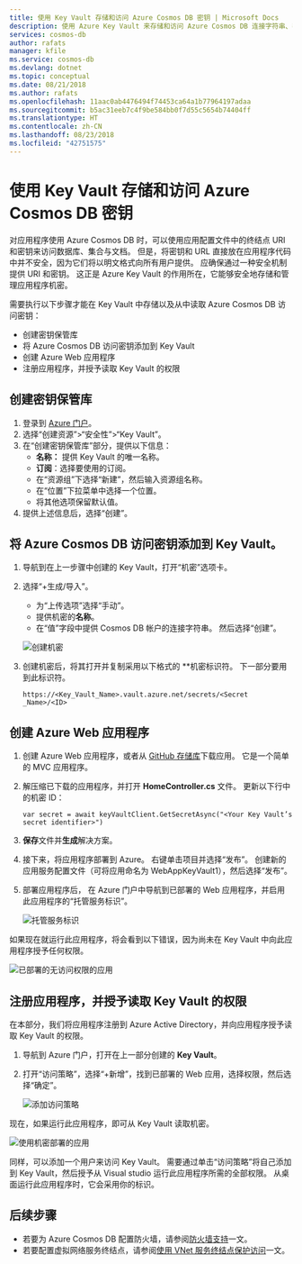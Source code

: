 ```yaml
---
title: 使用 Key Vault 存储和访问 Azure Cosmos DB 密钥 | Microsoft Docs
description: 使用 Azure Key Vault 来存储和访问 Azure Cosmos DB 连接字符串、密钥与 URI。
services: cosmos-db
author: rafats
manager: kfile
ms.service: cosmos-db
ms.devlang: dotnet
ms.topic: conceptual
ms.date: 08/21/2018
ms.author: rafats
ms.openlocfilehash: 11aac0ab4476494f74453ca64a1b77964197adaa
ms.sourcegitcommit: b5ac31eeb7c4f9be584bb0f7d55c5654b74404ff
ms.translationtype: HT
ms.contentlocale: zh-CN
ms.lasthandoff: 08/23/2018
ms.locfileid: "42751575"
---
```

# <a name="use-key-vault-to-store-and-access-azure-cosmos-db-keys"></a>使用 Key Vault 存储和访问 Azure Cosmos DB 密钥

对应用程序使用 Azure Cosmos DB 时，可以使用应用配置文件中的终结点 URI 和密钥来访问数据库、集合与文档。  但是，将密钥和 URL 直接放在应用程序代码中并不安全，因为它们将以明文格式向所有用户提供。 应确保通过一种安全机制提供 URI 和密钥。 这正是 Azure Key Vault 的作用所在，它能够安全地存储和管理应用程序机密。

需要执行以下步骤才能在 Key Vault 中存储以及从中读取 Azure Cosmos DB 访问密钥：

* 创建密钥保管库  
* 将 Azure Cosmos DB 访问密钥添加到 Key Vault  
* 创建 Azure Web 应用程序  
* 注册应用程序，并授予读取 Key Vault 的权限  


## <a name="create-a-key-vault"></a>创建密钥保管库

1. 登录到 [Azure 门户](https://portal.azure.com/)。  
2. 选择“创建资源”>“安全性”>“Key Vault”。  
3. 在“创建密钥保管库”部分，提供以下信息：  
   * **名称：** 提供 Key Vault 的唯一名称。  
   * **订阅**：选择要使用的订阅。  
   * 在“资源组”下选择“新建”，然后输入资源组名称。  
   * 在“位置”下拉菜单中选择一个位置。  
   * 将其他选项保留默认值。  
4. 提供上述信息后，选择“创建”。  

## <a name="add-azure-cosmos-db-access-keys-to-the-key-vault"></a>将 Azure Cosmos DB 访问密钥添加到 Key Vault。
1. 导航到在上一步骤中创建的 Key Vault，打开“机密”选项卡。  
2. 选择“+生成/导入”。 

   * 为“上传选项”选择“手动”。
   * 提供机密的**名称**。
   * 在“值”字段中提供 Cosmos DB 帐户的连接字符串。 然后选择“创建”。

   ![创建机密](./media/access-secrets-from-keyvault/create-a-secret.png)

4. 创建机密后，将其打开并复制采用以下格式的 **机密标识符。 下一部分要用到此标识符。 

   `https://<Key_Vault_Name>.vault.azure.net/secrets/<Secret _Name>/<ID>`

## <a name="create-an-azure-web-application"></a>创建 Azure Web 应用程序

1. 创建 Azure Web 应用程序，或者从 [GitHub 存储库](https://github.com/rsarosh/CosmosDB-KeyVault)下载应用。 它是一个简单的 MVC 应用程序。  

2. 解压缩已下载的应用程序，并打开 **HomeController.cs** 文件。 更新以下行中的机密 ID：

   `var secret = await keyVaultClient.GetSecretAsync("<Your Key Vault’s secret identifier>")`

3. **保存**文件并**生成**解决方案。  
4. 接下来，将应用程序部署到 Azure。 右键单击项目并选择“发布”。 创建新的应用服务配置文件（可将应用命名为 WebAppKeyVault1），然后选择“发布”。   

5. 部署应用程序后， 在 Azure 门户中导航到已部署的 Web 应用程序，并启用此应用程序的“托管服务标识”。  

   ![托管服务标识](./media/access-secrets-from-keyvault/turn-on-managed-service-identity.png)

如果现在就运行此应用程序，将会看到以下错误，因为尚未在 Key Vault 中向此应用程序授予任何权限。

![已部署的无访问权限的应用](./media/access-secrets-from-keyvault/app-deployed-without-access.png)

## <a name="register-the-application--grant-permissions-to-read-the-key-vault"></a>注册应用程序，并授予读取 Key Vault 的权限

在本部分，我们将应用程序注册到 Azure Active Directory，并向应用程序授予读取 Key Vault 的权限。 

1. 导航到 Azure 门户，打开在上一部分创建的 **Key Vault**。  

2. 打开“访问策略”，选择“+新增”，找到已部署的 Web 应用，选择权限，然后选择“确定”。  

   ![添加访问策略](./media/access-secrets-from-keyvault/add-access-policy.png)

现在，如果运行此应用程序，即可从 Key Vault 读取机密。

![使用机密部署的应用](./media/access-secrets-from-keyvault/app-deployed-with-access.png)
 
同样，可以添加一个用户来访问 Key Vault。 需要通过单击“访问策略”将自己添加到 Key Vault，然后授予从 Visual studio 运行此应用程序所需的全部权限。 从桌面运行此应用程序时，它会采用你的标识。

## <a name="next-steps"></a>后续步骤

* 若要为 Azure Cosmos DB 配置防火墙，请参阅[防火墙支持](firewall-support.md)一文。
* 若要配置虚拟网络服务终结点，请参阅[使用 VNet 服务终结点保护访问](vnet-service-endpoint.md)一文。


